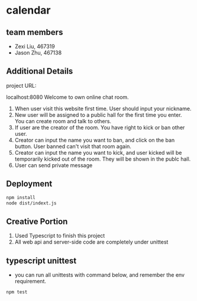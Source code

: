 # calendar

## team members

* Zexi Liu, 467319
* Jason Zhu, 467138

## Additional Details

project URL:

localhost:8080
Welcome to own online chat room.
1. When user visit this website first time. User should input your nickname.
2. New user will be assigned to a public hall for the first time you enter. You can create room and talk to others.
3. If user are the creator of the room. You have right to kick or ban other user.
4. Creator can input the name you want to ban, and click on the ban button. User banned can't visit that room again.
5. Creator can input the name you want to kick, and user kicked will be temporarily kicked out of the room. They will be shown in the publc hall.
6. User can send private message

## Deployment
```bash
npm install
node dist/indext.js
```
## Creative Portion

1. Used Typescript to finish this project
2. All web api and server-side code are completely under unittest

## typescript unittest
* you can run all unittests with command below, and remember the env requirement.
```bash
npm test
```
